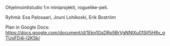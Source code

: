 Ohjelmointistudio 1:n miniprojekti, roguelike-peli.

Ryhmä: Esa Palosaari, Jouni Lohikoski, Erik Boström

Plan in Google Docs: 
https://docs.google.com/document/d/1Ekn1GsDRp5BrVgNNlXu01Sjf5H8v_gTUoFD4i-l2KSk/
